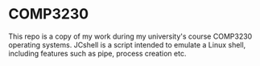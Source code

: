 # COMP3230

This repo is a copy of my work during my university's course COMP3230 operating systems. JCshell is a script intended to emulate a Linux shell, including features such as pipe, process creation etc. 